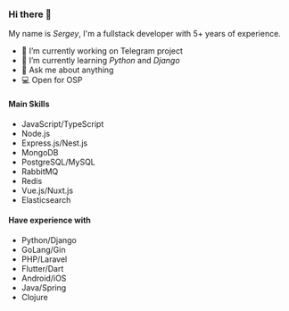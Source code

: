 ### Hi there 👋

My name is _Sergey_, I'm a fullstack developer with 5+ years of experience.

- 🔭 I’m currently working on Telegram project
- 🌱 I’m currently learning _Python_ and _Django_
- 💬 Ask me about anything
- 💻 Open for OSP

#### Main Skills

- JavaScript/TypeScript
- Node.js
- Express.js/Nest.js
- MongoDB
- PostgreSQL/MySQL
- RabbitMQ
- Redis
- Vue.js/Nuxt.js
- Elasticsearch

#### Have experience with

- Python/Django
- GoLang/Gin
- PHP/Laravel
- Flutter/Dart
- Android/iOS
- Java/Spring
- Clojure
